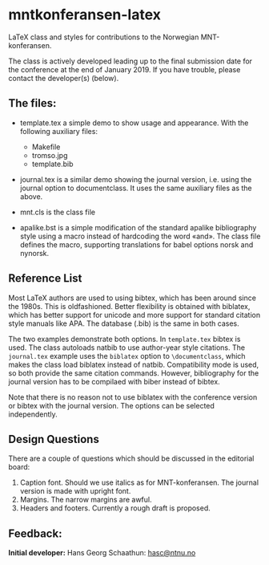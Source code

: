 # mntkonferansen-latex

LaTeX class and styles for contributions to the Norwegian MNT-konferansen.

The class is actively developed leading up to the final submission
date for the conference at the end of January 2019.  If you have
trouble, please contact the developer(s) (below).

## The files:

- template.tex a simple demo to show usage and appearance.
  With the following auxiliary files:
  - Makefile
  - tromso.jpg
  - template.bib
- journal.tex is a similar demo showing the journal version, i.e.
  using the journal option to documentclass.
  It uses the same auxiliary files as the above.
  
- mnt.cls is the class file

- apalike.bst is a simple modification of the standard apalike
  bibliography style using a macro instead of hardcoding the word
  «and».  The class file defines the macro, supporting translations
  for babel options norsk and nynorsk.

## Reference List

Most LaTeX authors are used to using bibtex, which has been around since
the 1980s.  This is oldfashioned.  Better flexibility is obtained with
biblatex, which has better support for unicode and more support for
standard citation style manuals like APA. The database (.bib) is
the same in both cases.

The two examples demonstrate both options.
In `template.tex` bibtex is used.  The class autoloads natbib to
use author-year style citations.
The `journal.tex` example uses the `biblatex` option to `\documentclass`,
which makes the class load biblatex instead of natbib.  Compatibility
mode is used, so both provide the same citation commands.
However, bibliography for the journal version has to be compilaed with
biber instead of bibtex.

Note that there is no reason not to use biblatex with the conference
version or bibtex with the journal version.  The options can be
selected independently.

## Design Questions

There are a couple of questions which should be discussed in the
editorial board:

1.  Caption font.  Should we use italics as for MNT-konferansen.
    The journal version is made with upright font.
2.  Margins.  The narrow margins are awful.
3.  Headers and footers.  Currently a rough draft is proposed.

## Feedback:

**Initial developer:** Hans Georg Schaathun: <hasc@ntnu.no>
